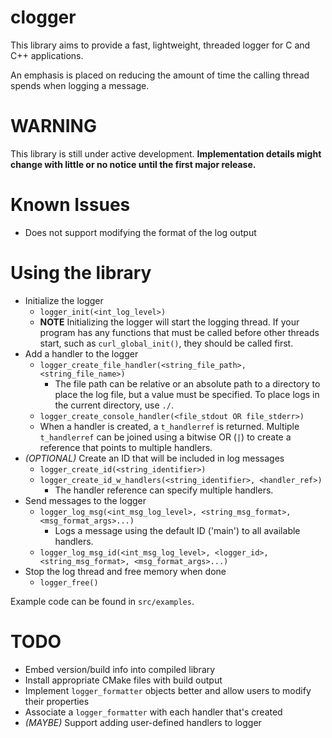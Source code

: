 
# clogger

This library aims to provide a fast, lightweight, threaded logger for C and C++ applications.

An emphasis is placed on reducing the amount of time the calling thread spends when
logging a message.

# WARNING
This library is still under active development. **Implementation details might change with little
or no notice until the first major release.**

# Known Issues
* Does not support modifying the format of the log output

# Using the library
* Initialize the logger
    * `logger_init(<int_log_level>)`
    * **NOTE** Initializing the logger will start the logging thread. If your program has any functions
that must be called before other threads start, such as `curl_global_init()`, they should be called first.
* Add a handler to the logger
    * `logger_create_file_handler(<string_file_path>, <string_file_name>)`
        * The file path can be relative or an absolute path to a directory to place the log file,
but a value must be specified. To place logs in the current directory, use `./`.
    * `logger_create_console_handler(<file_stdout OR file_stderr>)`
    * When a handler is created, a `t_handlerref` is returned. Multiple `t_handlerref` can be joined
using a bitwise OR (`|`) to create a reference that points to multiple handlers.
* *(OPTIONAL)* Create an ID that will be included in log messages
    * `logger_create_id(<string_identifier>)`
    * `logger_create_id_w_handlers(<string_identifier>, <handler_ref>)`
        * The handler reference can specify multiple handlers.
* Send messages to the logger
    * `logger_log_msg(<int_msg_log_level>, <string_msg_format>, <msg_format_args>...)`
        * Logs a message using the default ID ('main') to all available handlers.
    * `logger_log_msg_id(<int_msg_log_level>, <logger_id>, <string_msg_format>, <msg_format_args>...)`
* Stop the log thread and free memory when done
    * `logger_free()`

Example code can be found in `src/examples`.

# TODO
* Embed version/build info into compiled library
* Install appropriate CMake files with build output
* Implement `logger_formatter` objects better and allow users to modify their properties
* Associate a `logger_formatter` with each handler that's created
* *(MAYBE)* Support adding user-defined handlers to logger

